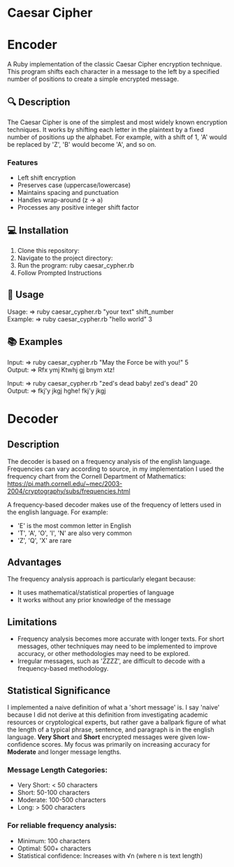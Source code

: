 # Caesar Cipher

# Encoder

A Ruby implementation of the classic Caesar Cipher encryption technique. This program shifts each character in a message to the left by a specified number of positions to create a simple encrypted message.

## 🔍 Description

The Caesar Cipher is one of the simplest and most widely known encryption techniques. It works by shifting each letter in the plaintext by a fixed number of positions up the alphabet. For example, with a shift of 1, 'A' would be replaced by 'Z', 'B' would become 'A', and so on.

### Features
- Left shift encryption
- Preserves case (uppercase/lowercase)
- Maintains spacing and punctuation
- Handles wrap-around (z → a)
- Processes any positive integer shift factor

## 💻 Installation
1. Clone this repository:
2. Navigate to the project directory:
3. Run the program: ruby caesar_cypher.rb
4. Follow Prompted Instructions

## 🚀 Usage

Usage: =>   ruby caesar_cypher.rb "your text" shift_number  
Example: => ruby caesar_cypher.rb "hello world" 3

## 📚 Examples
Input: => ruby caesar_cypher.rb "May the Force be with you!" 5  
Output: => Rfx ymj Ktwhj gj bnym xtz!  
  
Input: =>  ruby caesar_cypher.rb "zed's dead baby! zed's dead" 20  
Output: => fkj'y jkgj hghe! fkj'y jkgj


# Decoder

## Description

The decoder is based on a frequency analysis of the english language. Frequencies can vary according to source, in my implementation I used the frequency chart from the Cornell Department of Mathematics: https://pi.math.cornell.edu/~mec/2003-2004/cryptography/subs/frequencies.html  

A frequency-based decoder makes use of the frequency of letters used in the english language. For example:  
- 'E' is the most common letter in English
- 'T', 'A', 'O', 'I', 'N' are also very common
- 'Z', 'Q', 'X' are rare

## Advantages  
The frequency analysis approach is particularly elegant because:
- It uses mathematical/statistical properties of language
- It works without any prior knowledge of the message

## Limitations

- Frequency analysis becomes more accurate with longer texts. For short messages, other techniques may need to be implemented to improve accuracy, or other methodologies may need to be explored.
- Irregular messages, such as 'ZZZZ', are difficult to decode with a frequency-based methodology.

## Statistical Significance  

I implemented a naive definition of what a 'short message' is. I say 'naive' because I did not derive at this definition from investigating academic resources or cryptological experts, but rather gave a ballpark figure of what the length of a typical phrase, sentence, and paragraph is in the english language. **Very Short** and **Short** encrypted messages were given low-confidence scores. My focus was primarily on increasing accuracy for **Moderate** and longer message lengths.    

### Message Length Categories:
- Very Short: < 50 characters
- Short: 50-100 characters
- Moderate: 100-500 characters
- Long: > 500 characters
  
### For reliable frequency analysis:
- Minimum: 100 characters
- Optimal: 500+ characters
- Statistical confidence: Increases with √n (where n is text length)
